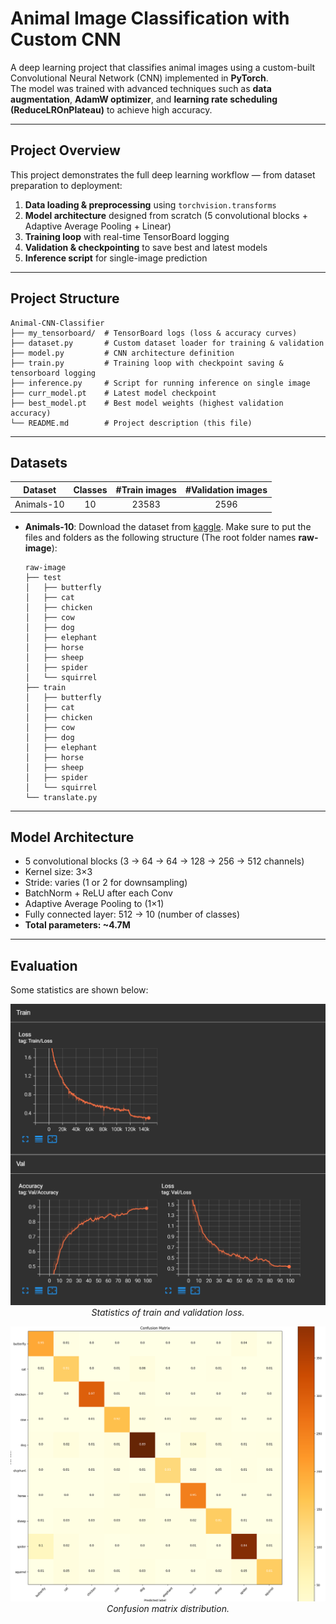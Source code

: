 # Animal Image Classification with Custom CNN

A deep learning project that classifies animal images using a custom-built Convolutional Neural Network (CNN) implemented in **PyTorch**.  
The model was trained with advanced techniques such as **data augmentation**, **AdamW optimizer**, and **learning rate scheduling (ReduceLROnPlateau)** to achieve high accuracy.

---

## Project Overview

This project demonstrates the full deep learning workflow — from dataset preparation to deployment:

1. **Data loading & preprocessing** using `torchvision.transforms`
2. **Model architecture** designed from scratch (5 convolutional blocks + Adaptive Average Pooling + Linear)
3. **Training loop** with real-time TensorBoard logging
4. **Validation & checkpointing** to save best and latest models
5. **Inference script** for single-image prediction

---

## Project Structure
```
Animal-CNN-Classifier
├── my_tensorboard/  # TensorBoard logs (loss & accuracy curves)
├── dataset.py       # Custom dataset loader for training & validation
├── model.py         # CNN architecture definition
├── train.py         # Training loop with checkpoint saving & tensorboard logging
├── inference.py     # Script for running inference on single image
├── curr_model.pt    # Latest model checkpoint
├── best_model.pt    # Best model weights (highest validation accuracy)
└── README.md        # Project description (this file)
```

---

## Datasets
| Dataset                | Classes |    #Train images      |    #Validation images      |
|------------------------|:---------:|:-----------------------:|:----------------------------:|
| Animals-10               |    10   |         23583        |             2596           |

- **Animals-10**:
  Download the dataset from [kaggle](https://www.kaggle.com/datasets/alessiocorrado99/animals10/data). Make sure to put the files and folders as the following structure (The root folder names **raw-image**):
  ```
  raw-image
  ├── test
  │   ├── butterfly
  │   ├── cat
  │   ├── chicken
  │   ├── cow
  │   ├── dog
  │   ├── elephant
  │   ├── horse
  │   ├── sheep
  │   ├── spider
  │   └── squirrel
  ├── train
  │   ├── butterfly
  │   ├── cat
  │   ├── chicken
  │   ├── cow
  │   ├── dog
  │   ├── elephant
  │   ├── horse
  │   ├── sheep
  │   ├── spider
  │   └── squirrel
  └── translate.py 
  ```

---

## Model Architecture
- 5 convolutional blocks (3 → 64 → 64 → 128 → 256 → 512 channels)
- Kernel size: 3×3  
- Stride: varies (1 or 2 for downsampling)
- BatchNorm + ReLU after each Conv
- Adaptive Average Pooling to (1×1)
- Fully connected layer: 512 → 10 (number of classes)
- **Total parameters: ~4.7M**

---

## Evaluation
Some statistics are shown below:
<p align="center">
  <img src="demo/statistic.png"><br/>
  <i>Statistics of train and validation loss.</i>
</p>

<p align="center">
  <img src="demo/confusion matrix.png"><br/>
  <i>Confusion matrix distribution.</i>
</p>
